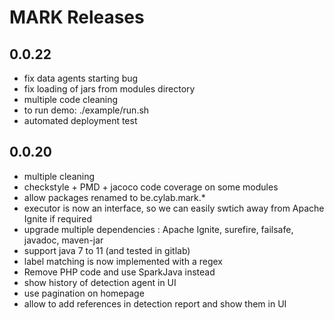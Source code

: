 # MARK Releases

## 0.0.22

* fix data agents starting bug
* fix loading of jars from modules directory
* multiple code cleaning
* to run demo: ./example/run.sh
* automated deployment test


## 0.0.20

* multiple cleaning
* checkstyle + PMD + jacoco code coverage on some modules
* allow packages renamed to be.cylab.mark.*
* executor is now an interface, so we can easily swtich away from Apache Ignite if required
* upgrade multiple dependencies : Apache Ignite, surefire, failsafe, javadoc, maven-jar
* support java 7 to 11 (and tested in gitlab)
* label matching is now implemented with a regex
* Remove PHP code and use SparkJava instead
* show history of detection agent in UI
* use pagination on homepage
* allow to add references in detection report and show them in UI
